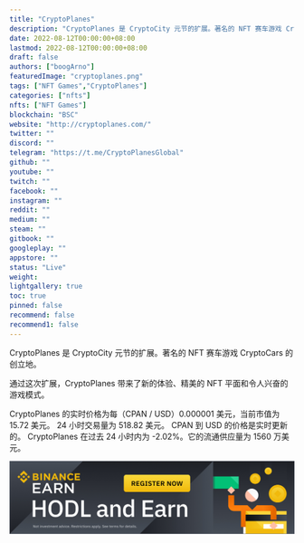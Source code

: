 ```yaml
---
title: "CryptoPlanes"
description: "CryptoPlanes 是 CryptoCity 元节的扩展。著名的 NFT 赛车游戏 CryptoCars 的创立地。"
date: 2022-08-12T00:00:00+08:00
lastmod: 2022-08-12T00:00:00+08:00
draft: false
authors: ["boogArno"]
featuredImage: "cryptoplanes.png"
tags: ["NFT Games","CryptoPlanes"]
categories: ["nfts"]
nfts: ["NFT Games"]
blockchain: "BSC"
website: "http://cryptoplanes.com/"
twitter: ""
discord: ""
telegram: "https://t.me/CryptoPlanesGlobal"
github: ""
youtube: ""
twitch: ""
facebook: ""
instagram: ""
reddit: ""
medium: ""
steam: ""
gitbook: ""
googleplay: ""
appstore: ""
status: "Live"
weight: 
lightgallery: true
toc: true
pinned: false
recommend: false
recommend1: false
---
```

<p>CryptoPlanes 是 CryptoCity 元节的扩展。著名的 NFT 赛车游戏 CryptoCars 的创立地。</p>
<p>通过这次扩展，CryptoPlanes 带来了新的体验、精美的 NFT 平面和令人兴奋的游戏模式。&nbsp;</p>

<p>CryptoPlanes 的实时价格为每（CPAN / USD）0.000001 美元，当前市值为 15.72 美元。 24 小时交易量为 518.82 美元。 CPAN 到 USD 的价格是实时更新的。 CryptoPlanes 在过去 24 小时内为 -2.02%。它的流通供应量为 1560 万美元。</p>

![banner-earn](banner-earn.jpg)
